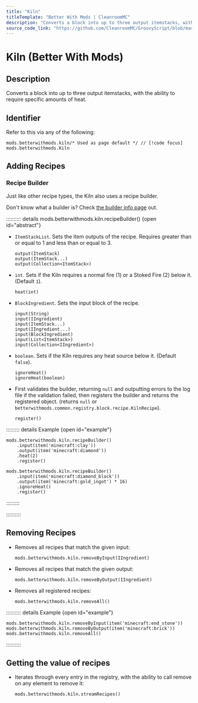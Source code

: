 ```yaml
---
title: "Kiln"
titleTemplate: "Better With Mods | CleanroomMC"
description: "Converts a block into up to three output itemstacks, with the ability to require specific amounts of heat."
source_code_link: "https://github.com/CleanroomMC/GroovyScript/blob/master/src/main/java/com/cleanroommc/groovyscript/compat/mods/betterwithmods/Kiln.java"
---
```


# Kiln (Better With Mods)

## Description

Converts a block into up to three output itemstacks, with the ability to require specific amounts of heat.

## Identifier

Refer to this via any of the following:

```groovy:no-line-numbers {1}
mods.betterwithmods.kiln/* Used as page default */ // [!code focus]
mods.betterwithmods.Kiln
```


## Adding Recipes

### Recipe Builder

Just like other recipe types, the Kiln also uses a recipe builder.

Don't know what a builder is? Check [the builder info page](../../getting_started/builder.md) out.

:::::::::: details mods.betterwithmods.kiln.recipeBuilder() {open id="abstract"}
- `ItemStackList`. Sets the item outputs of the recipe. Requires greater than or equal to 1 and less than or equal to 3.

    ```groovy:no-line-numbers
    output(ItemStack)
    output(ItemStack...)
    output(Collection<ItemStack>)
    ```

- `int`. Sets if the Kiln requires a normal fire (1) or a Stoked Fire (2) below it. (Default `1`).

    ```groovy:no-line-numbers
    heat(int)
    ```

- `BlockIngredient`. Sets the input block of the recipe.

    ```groovy:no-line-numbers
    input(String)
    input(IIngredient)
    input(ItemStack...)
    input(IIngredient...)
    input(BlockIngredient)
    input(List<ItemStack>)
    input(Collection<IIngredient>)
    ```

- `boolean`. Sets if the Kiln requires any heat source below it. (Default `false`).

    ```groovy:no-line-numbers
    ignoreHeat()
    ignoreHeat(boolean)
    ```

- First validates the builder, returning `null` and outputting errors to the log file if the validation failed, then registers the builder and returns the registered object. (returns `null` or `betterwithmods.common.registry.block.recipe.KilnRecipe`).

    ```groovy:no-line-numbers
    register()
    ```

::::::::: details Example {open id="example"}
```groovy:no-line-numbers
mods.betterwithmods.kiln.recipeBuilder()
    .input(item('minecraft:clay'))
    .output(item('minecraft:diamond'))
    .heat(2)
    .register()

mods.betterwithmods.kiln.recipeBuilder()
    .input(item('minecraft:diamond_block'))
    .output(item('minecraft:gold_ingot') * 16)
    .ignoreHeat()
    .register()
```

:::::::::

::::::::::

## Removing Recipes

- Removes all recipes that match the given input:

    ```groovy:no-line-numbers
    mods.betterwithmods.kiln.removeByInput(IIngredient)
    ```

- Removes all recipes that match the given output:

    ```groovy:no-line-numbers
    mods.betterwithmods.kiln.removeByOutput(IIngredient)
    ```

- Removes all registered recipes:

    ```groovy:no-line-numbers
    mods.betterwithmods.kiln.removeAll()
    ```

:::::::::: details Example {open id="example"}
```groovy:no-line-numbers
mods.betterwithmods.kiln.removeByInput(item('minecraft:end_stone'))
mods.betterwithmods.kiln.removeByOutput(item('minecraft:brick'))
mods.betterwithmods.kiln.removeAll()
```

::::::::::

## Getting the value of recipes

- Iterates through every entry in the registry, with the ability to call remove on any element to remove it:

    ```groovy:no-line-numbers
    mods.betterwithmods.kiln.streamRecipes()
    ```
